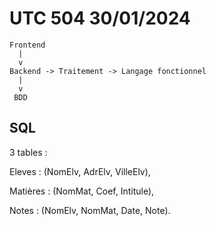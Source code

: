 # UTC 504 30/01/2024


```
Frontend
  |
  v
Backend -> Traitement -> Langage fonctionnel
  |
  v
 BDD
```

## SQL 

3 tables :

Eleves : (NomElv, AdrElv, VilleElv),

Matières : (NomMat, Coef, Intitule),

Notes : (NomElv, NomMat, Date, Note).